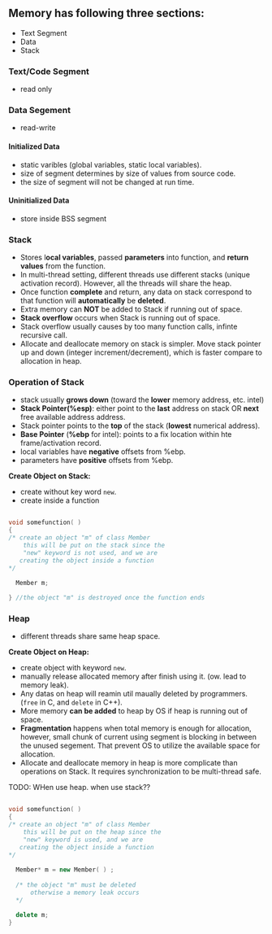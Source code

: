 ## Memory has following three sections:  
- Text Segment
- Data  
- Stack


### Text/Code Segment 
- read only  


### Data Segement
- read-write  

#### Initialized Data
- static varibles (global variables, static local variables).  
- size of segment determines by size of values from source code.  
- the size of segment will not be changed at run time.  

#### Uninitialized Data
- store inside BSS segment


### Stack
- Stores l**ocal variables**, passed **parameters** into function, and **return values** from the function.  
- In multi-thread setting, different threads use different stacks (unique activation record). However, all the threads will share the heap.  
- Once function **complete** and return, any data on stack correspond to that function will **automatically** be **deleted**.  
- Extra memory can **NOT** be added to Stack if running out of space.  
- **Stack overflow** occurs when Stack is running out of space.  
- Stack overflow usually causes by too many function calls, infinte recursive call.  
- Allocate and deallocate memory on stack is simpler. Move stack pointer up and down (integer increment/decrement), which is faster compare to allocation in heap.  


### Operation of Stack
- stack usually **grows down** (toward the **lower** memory address, etc. intel)  
- **Stack Pointer(%esp)**: either point to the **last** address on stack OR **next** free available address address.  
- Stack pointer points to the **top** of the stack (**lowest** numerical address).  
- **Base Pointer** (**%ebp** for intel): points to a fix location within hte frame/activation record.  
- local variables have **negative** offsets from %ebp.  
- parameters have **positive** offsets from %ebp.  

**Create Object on Stack:**  
- create without key word `new`.  
- create inside a function  


```c++

void somefunction( )
{
/* create an object "m" of class Member
    this will be put on the stack since the 
    "new" keyword is not used, and we are 
   creating the object inside a function
*/
  
  Member m;

} //the object "m" is destroyed once the function ends


```

### Heap
- different threads share same heap space.  


**Create Object on Heap:**  
- create object with keyword `new`.  
- manually release allocated memory after finish using it. (ow. lead to memory leak).  
- Any datas on heap will reamin util maually deleted by programmers.(`free` in C, and `delete` in C++).    
- More memory **can be added** to heap by OS if heap is running out of space.   
- **Fragmentation** happens when total memory is enough for allocation, however, small chunk of current using segment is blocking in between the unused segement. That prevent OS to utilize the available space for allocation.  
- Allocate and deallocate memory in heap is more complicate than operations on Stack. It requires synchronization to be multi-thread safe.  

TODO: WHen use heap. when use stack??

```c++

void somefunction( )
{
/* create an object "m" of class Member
    this will be put on the heap since the 
    "new" keyword is used, and we are 
   creating the object inside a function
*/
  
  Member* m = new Member( ) ;
  
  /* the object "m" must be deleted
      otherwise a memory leak occurs
  */

  delete m; 
} 

```

